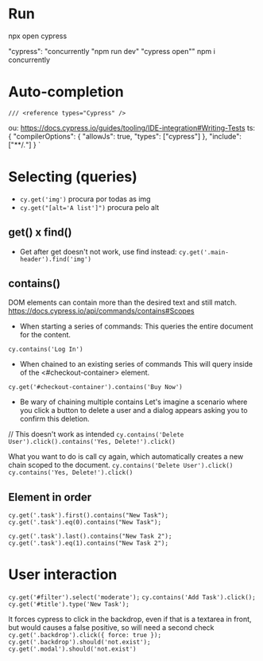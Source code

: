 # Run

npx open cypress

"cypress": "concurrently \"npm run dev\" \"cypress open\""
npm i concurrently

# Auto-completion

`/// <reference types="Cypress" />`

ou:
https://docs.cypress.io/guides/tooling/IDE-integration#Writing-Tests
ts:
{
"compilerOptions": {
"allowJs": true,
"types": ["cypress"]
},
"include": ["**/*.*"]
}
`

# Selecting (queries)

- `cy.get('img')` procura por todas as img
- `cy.get("[alt='A list']")` procura pelo alt

## get() x find()

- Get after get doesn't not work, use find instead:
  `cy.get('.main-header').find('img')`

## contains()

DOM elements can contain more than the desired text and still match.
https://docs.cypress.io/api/commands/contains#Scopes

- When starting a series of commands:
  This queries the entire document for the content.

`cy.contains('Log In')`

- When chained to an existing series of commands
  This will query inside of the <#checkout-container> element.

`cy.get('#checkout-container').contains('Buy Now')`

- Be wary of chaining multiple contains
  Let's imagine a scenario where you click a button to delete a user and a dialog appears asking you to confirm this deletion.

// This doesn't work as intended
`cy.contains('Delete User').click().contains('Yes, Delete!').click()`

What you want to do is call cy again, which automatically creates a new chain scoped to the document.
`cy.contains('Delete User').click()`
`cy.contains('Yes, Delete!').click()`

## Element in order

`cy.get('.task').first().contains("New Task");`
`cy.get('.task').eq(0).contains("New Task");`

`cy.get('.task').last().contains("New Task 2");`
`cy.get('.task').eq(1).contains("New Task 2");`

# User interaction

`cy.get('#filter').select('moderate');`
`cy.contains('Add Task').click();`
`cy.get('#title').type('New Task');`

It forces cypress to click in the backdrop, even if that is a textarea in front, but would causes a false positive, so will need a second check
`cy.get('.backdrop').click({ force: true });`
`cy.get('.backdrop').should('not.exist');`
`cy.get('.modal').should('not.exist')`
